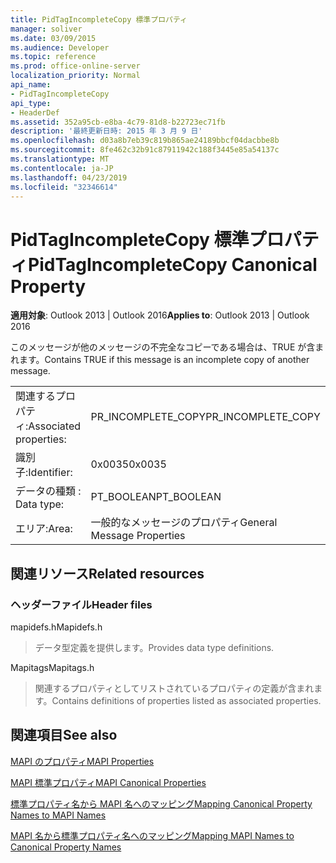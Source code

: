 ```yaml
---
title: PidTagIncompleteCopy 標準プロパティ
manager: soliver
ms.date: 03/09/2015
ms.audience: Developer
ms.topic: reference
ms.prod: office-online-server
localization_priority: Normal
api_name:
- PidTagIncompleteCopy
api_type:
- HeaderDef
ms.assetid: 352a95cb-e8ba-4c79-81d8-b22723ec71fb
description: '最終更新日時: 2015 年 3 月 9 日'
ms.openlocfilehash: d03a8b7eb39c819b865ae24189bbcf04dacbbe8b
ms.sourcegitcommit: 8fe462c32b91c87911942c188f3445e85a54137c
ms.translationtype: MT
ms.contentlocale: ja-JP
ms.lasthandoff: 04/23/2019
ms.locfileid: "32346614"
---
```

# <a name="pidtagincompletecopy-canonical-property"></a><span data-ttu-id="349b4-103">PidTagIncompleteCopy 標準プロパティ</span><span class="sxs-lookup"><span data-stu-id="349b4-103">PidTagIncompleteCopy Canonical Property</span></span>

  
  
<span data-ttu-id="349b4-104">**適用対象**: Outlook 2013 | Outlook 2016</span><span class="sxs-lookup"><span data-stu-id="349b4-104">**Applies to**: Outlook 2013 | Outlook 2016</span></span> 
  
<span data-ttu-id="349b4-105">このメッセージが他のメッセージの不完全なコピーである場合は、TRUE が含まれます。</span><span class="sxs-lookup"><span data-stu-id="349b4-105">Contains TRUE if this message is an incomplete copy of another message.</span></span>
  
|||
|:-----|:-----|
|<span data-ttu-id="349b4-106">関連するプロパティ:</span><span class="sxs-lookup"><span data-stu-id="349b4-106">Associated properties:</span></span>  <br/> |<span data-ttu-id="349b4-107">PR_INCOMPLETE_COPY</span><span class="sxs-lookup"><span data-stu-id="349b4-107">PR_INCOMPLETE_COPY</span></span>  <br/> |
|<span data-ttu-id="349b4-108">識別子:</span><span class="sxs-lookup"><span data-stu-id="349b4-108">Identifier:</span></span>  <br/> |<span data-ttu-id="349b4-109">0x0035</span><span class="sxs-lookup"><span data-stu-id="349b4-109">0x0035</span></span>  <br/> |
|<span data-ttu-id="349b4-110">データの種類 : </span><span class="sxs-lookup"><span data-stu-id="349b4-110">Data type:</span></span>  <br/> |<span data-ttu-id="349b4-111">PT_BOOLEAN</span><span class="sxs-lookup"><span data-stu-id="349b4-111">PT_BOOLEAN</span></span>  <br/> |
|<span data-ttu-id="349b4-112">エリア:</span><span class="sxs-lookup"><span data-stu-id="349b4-112">Area:</span></span>  <br/> |<span data-ttu-id="349b4-113">一般的なメッセージのプロパティ</span><span class="sxs-lookup"><span data-stu-id="349b4-113">General Message Properties</span></span>  <br/> |
   
## <a name="related-resources"></a><span data-ttu-id="349b4-114">関連リソース</span><span class="sxs-lookup"><span data-stu-id="349b4-114">Related resources</span></span>

### <a name="header-files"></a><span data-ttu-id="349b4-115">ヘッダーファイル</span><span class="sxs-lookup"><span data-stu-id="349b4-115">Header files</span></span>

<span data-ttu-id="349b4-116">mapidefs.h</span><span class="sxs-lookup"><span data-stu-id="349b4-116">Mapidefs.h</span></span>
  
> <span data-ttu-id="349b4-117">データ型定義を提供します。</span><span class="sxs-lookup"><span data-stu-id="349b4-117">Provides data type definitions.</span></span>
    
<span data-ttu-id="349b4-118">Mapitags</span><span class="sxs-lookup"><span data-stu-id="349b4-118">Mapitags.h</span></span>
  
> <span data-ttu-id="349b4-119">関連するプロパティとしてリストされているプロパティの定義が含まれます。</span><span class="sxs-lookup"><span data-stu-id="349b4-119">Contains definitions of properties listed as associated properties.</span></span>
    
## <a name="see-also"></a><span data-ttu-id="349b4-120">関連項目</span><span class="sxs-lookup"><span data-stu-id="349b4-120">See also</span></span>



[<span data-ttu-id="349b4-121">MAPI のプロパティ</span><span class="sxs-lookup"><span data-stu-id="349b4-121">MAPI Properties</span></span>](mapi-properties.md)
  
[<span data-ttu-id="349b4-122">MAPI 標準プロパティ</span><span class="sxs-lookup"><span data-stu-id="349b4-122">MAPI Canonical Properties</span></span>](mapi-canonical-properties.md)
  
[<span data-ttu-id="349b4-123">標準プロパティ名から MAPI 名へのマッピング</span><span class="sxs-lookup"><span data-stu-id="349b4-123">Mapping Canonical Property Names to MAPI Names</span></span>](mapping-canonical-property-names-to-mapi-names.md)
  
[<span data-ttu-id="349b4-124">MAPI 名から標準プロパティ名へのマッピング</span><span class="sxs-lookup"><span data-stu-id="349b4-124">Mapping MAPI Names to Canonical Property Names</span></span>](mapping-mapi-names-to-canonical-property-names.md)

